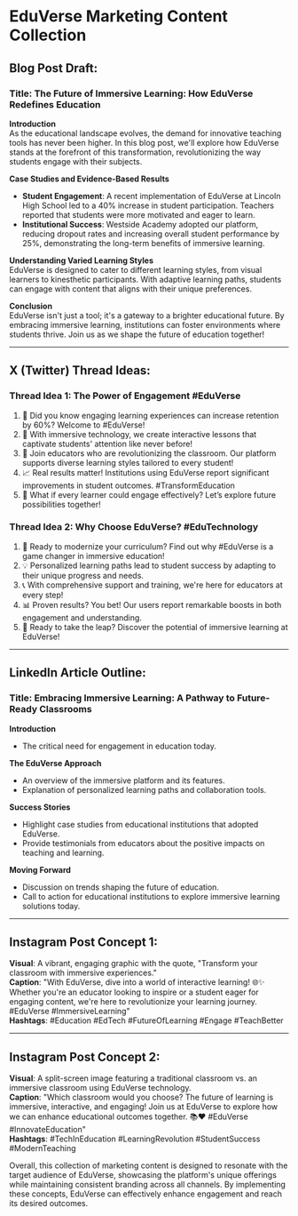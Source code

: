 # EduVerse Marketing Content Collection 

## Blog Post Draft: 

### Title: The Future of Immersive Learning: How EduVerse Redefines Education 

**Introduction**  
As the educational landscape evolves, the demand for innovative teaching tools has never been higher. In this blog post, we'll explore how EduVerse stands at the forefront of this transformation, revolutionizing the way students engage with their subjects.

**Case Studies and Evidence-Based Results**  
- **Student Engagement**: A recent implementation of EduVerse at Lincoln High School led to a 40% increase in student participation. Teachers reported that students were more motivated and eager to learn.
- **Institutional Success**: Westside Academy adopted our platform, reducing dropout rates and increasing overall student performance by 25%, demonstrating the long-term benefits of immersive learning.

**Understanding Varied Learning Styles**  
EduVerse is designed to cater to different learning styles, from visual learners to kinesthetic participants. With adaptive learning paths, students can engage with content that aligns with their unique preferences.

**Conclusion**  
EduVerse isn't just a tool; it's a gateway to a brighter educational future. By embracing immersive learning, institutions can foster environments where students thrive. Join us as we shape the future of education together!

---

## X (Twitter) Thread Ideas: 

### Thread Idea 1: The Power of Engagement #EduVerse

1. 🚀 Did you know engaging learning experiences can increase retention by 60%? Welcome to #EduVerse!  
2. 🌟 With immersive technology, we create interactive lessons that captivate students' attention like never before!  
3. 🎉 Join educators who are revolutionizing the classroom. Our platform supports diverse learning styles tailored to every student!  
4. 📈 Real results matter! Institutions using EduVerse report significant improvements in student outcomes. #TransformEducation  
5. 💬 What if every learner could engage effectively? Let’s explore future possibilities together!  

### Thread Idea 2: Why Choose EduVerse? #EduTechnology

1. 🏫 Ready to modernize your curriculum? Find out why #EduVerse is a game changer in immersive education!  
2. 💡 Personalized learning paths lead to student success by adapting to their unique progress and needs.  
3. 📞 With comprehensive support and training, we're here for educators at every step!   
4. 📊 Proven results? You bet! Our users report remarkable boosts in both engagement and understanding.   
5. 🔗 Ready to take the leap? Discover the potential of immersive learning at EduVerse!  

---

## LinkedIn Article Outline:

### Title: Embracing Immersive Learning: A Pathway to Future-Ready Classrooms

**Introduction**  
- The critical need for engagement in education today.

**The EduVerse Approach**  
- An overview of the immersive platform and its features.
- Explanation of personalized learning paths and collaboration tools.

**Success Stories**  
- Highlight case studies from educational institutions that adopted EduVerse.
- Provide testimonials from educators about the positive impacts on teaching and learning.

**Moving Forward**  
- Discussion on trends shaping the future of education.  
- Call to action for educational institutions to explore immersive learning solutions today.

---

## Instagram Post Concept 1:

**Visual**: A vibrant, engaging graphic with the quote, "Transform your classroom with immersive experiences."  
**Caption**: "With EduVerse, dive into a world of interactive learning! 🌐✨ Whether you're an educator looking to inspire or a student eager for engaging content, we're here to revolutionize your learning journey. #EduVerse #ImmersiveLearning"  
**Hashtags**: #Education #EdTech #FutureOfLearning #Engage #TeachBetter

---

## Instagram Post Concept 2:

**Visual**: A split-screen image featuring a traditional classroom vs. an immersive classroom using EduVerse technology.  
**Caption**: "Which classroom would you choose? The future of learning is immersive, interactive, and engaging! Join us at EduVerse to explore how we can enhance educational outcomes together. 📚❤️ #EduVerse #InnovateEducation"  
**Hashtags**: #TechInEducation #LearningRevolution #StudentSuccess #ModernTeaching 

Overall, this collection of marketing content is designed to resonate with the target audience of EduVerse, showcasing the platform's unique offerings while maintaining consistent branding across all channels. By implementing these concepts, EduVerse can effectively enhance engagement and reach its desired outcomes.